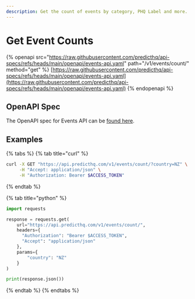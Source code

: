 ```yaml
---
description: Get the count of events by category, PHQ Label and more.
---
```


# Get Event Counts

{% openapi src="https://raw.githubusercontent.com/predicthq/api-specs/refs/heads/main/openapi/events-api.yaml" path="/v1/events/count/" method="get" %}
[https://raw.githubusercontent.com/predicthq/api-specs/refs/heads/main/openapi/events-api.yaml](https://raw.githubusercontent.com/predicthq/api-specs/refs/heads/main/openapi/events-api.yaml)
{% endopenapi %}

## OpenAPI Spec

The OpenAPI spec for Events API can be [found here](https://api.predicthq.com/docs/?urls.primaryName=Events+API).

## Examples

{% tabs %}
{% tab title="curl" %}
```bash
curl -X GET "https://api.predicthq.com/v1/events/count/?country=NZ" \
     -H "Accept: application/json" \
     -H "Authorization: Bearer $ACCESS_TOKEN"
```
{% endtab %}

{% tab title="python" %}
```python
import requests

response = requests.get(
    url="https://api.predicthq.com/v1/events/count/",
    headers={
      "Authorization": "Bearer $ACCESS_TOKEN",
      "Accept": "application/json"
    },
    params={
        "country": "NZ"
    }
)

print(response.json())
```
{% endtab %}
{% endtabs %}
